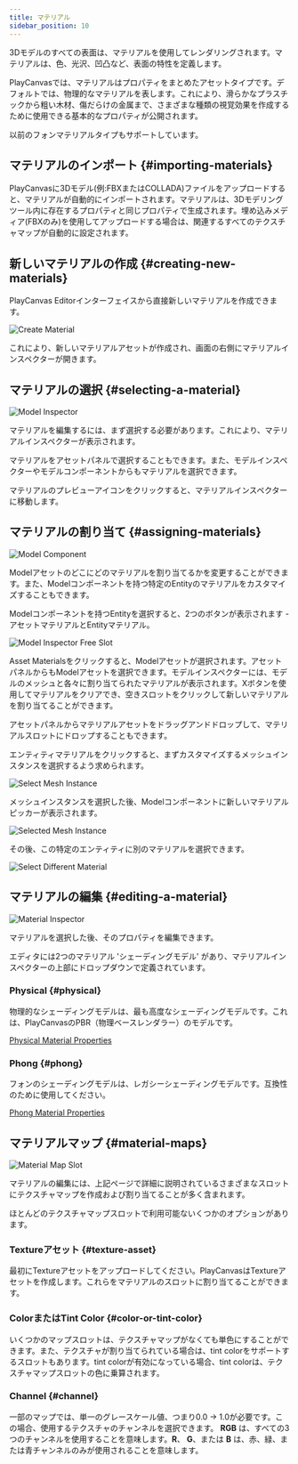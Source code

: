 ```yaml
---
title: マテリアル
sidebar_position: 10
---
```


3Dモデルのすべての表面は、マテリアルを使用してレンダリングされます。マテリアルは、色、光沢、凹凸など、表面の特性を定義します。

PlayCanvasでは、マテリアルはプロパティをまとめたアセットタイプです。デフォルトでは、物理的なマテリアルを表します。これにより、滑らかなプラスチックから粗い木材、傷だらけの金属まで、さまざまな種類の視覚効果を作成するために使用できる基本的なプロパティが公開されます。

以前のフォンマテリアルタイプもサポートしています。

## マテリアルのインポート {#importing-materials}

PlayCanvasに3Dモデル(例:FBXまたはCOLLADA)ファイルをアップロードすると、マテリアルが自動的にインポートされます。マテリアルは、3Dモデリングツール内に存在するプロパティと同じプロパティで生成されます。埋め込みメディア(FBXのみ)を使用してアップロードする場合は、関連するすべてのテクスチャマップが自動的に設定されます。

## 新しいマテリアルの作成 {#creating-new-materials}

PlayCanvas Editorインターフェイスから直接新しいマテリアルを作成できます。

![Create Material][1]

これにより、新しいマテリアルアセットが作成され、画面の右側にマテリアルインスペクターが開きます。

## マテリアルの選択 {#selecting-a-material}

![Model Inspector][2]

マテリアルを編集するには、まず選択する必要があります。これにより、マテリアルインスペクターが表示されます。

マテリアルをアセットパネルで選択することもできます。また、モデルインスペクターやモデルコンポーネントからもマテリアルを選択できます。

マテリアルのプレビューアイコンをクリックすると、マテリアルインスペクターに移動します。

## マテリアルの割り当て {#assigning-materials}

![Model Component][3]

Modelアセットのどこにどのマテリアルを割り当てるかを変更することができます。また、Modelコンポーネントを持つ特定のEntityのマテリアルをカスタマイズすることもできます。

Modelコンポーネントを持つEntityを選択すると、2つのボタンが表示されます - アセットマテリアルとEntityマテリアル。

![Model Inspector Free Slot][4]

Asset Materialsをクリックすると、Modelアセットが選択されます。アセットパネルからもModelアセットを選択できます。モデルインスペクターには、モデルのメッシュと各々に割り当てられたマテリアルが表示されます。Xボタンを使用してマテリアルをクリアでき、空きスロットをクリックして新しいマテリアルを割り当てることができます。

アセットパネルからマテリアルアセットをドラッグアンドドロップして、マテリアルスロットにドロップすることもできます。

エンティティマテリアルをクリックすると、まずカスタマイズするメッシュインスタンスを選択するよう求められます。

![Select Mesh Instance][5]

メッシュインスタンスを選択した後、Modelコンポーネントに新しいマテリアルピッカーが表示されます。

![Selected Mesh Instance][6]

その後、この特定のエンティティに別のマテリアルを選択できます。

![Select Different Material][7]

## マテリアルの編集 {#editing-a-material}

![Material Inspector][8]

マテリアルを選択した後、そのプロパティを編集できます。

エディタには2つのマテリアル 'シェーディングモデル' があり、マテリアルインスペクターの上部にドロップダウンで定義されています。

### Physical {#physical}

物理的なシェーディングモデルは、最も高度なシェーディングモデルです。これは、PlayCanvasのPBR（物理ベースレンダラー）のモデルです。

[Physical Material Properties][9]

### Phong {#phong}

フォンのシェーディングモデルは、レガシーシェーディングモデルです。互換性のために使用してください。

[Phong Material Properties][10]

## マテリアルマップ  {#material-maps}

![Material Map Slot][11]

マテリアルの編集には、上記ページで詳細に説明されているさまざまなスロットにテクスチャマップを作成および割り当てることが多く含まれます。

ほとんどのテクスチャマップスロットで利用可能ないくつかのオプションがあります。

### Textureアセット {#texture-asset}

最初にTextureアセットをアップロードしてください。PlayCanvasはTextureアセットを作成します。これらをマテリアルのスロットに割り当てることができます。

### ColorまたはTint Color {#color-or-tint-color}

いくつかのマップスロットは、テクスチャマップがなくても単色にすることができます。また、テクスチャが割り当てられている場合は、tint colorをサポートするスロットもあります。tint colorが有効になっている場合、tint colorは、テクスチャマップスロットの色に乗算されます。

### Channel {#channel}

一部のマップでは、単一のグレースケール値、つまり0.0 -> 1.0が必要です。この場合、使用するテクスチャのチャンネルを選択できます。 **RGB** は、すべての3つのチャンネルを使用することを意味します。**R**、 **G**、または **B** は、赤、緑、または青チャンネルのみが使用されることを意味します。

[1]: /images/user-manual/assets/materials/create-asset-menu.jpg
[2]: /images/user-manual/assets/materials/model-inspector-simple.jpg
[3]: /images/user-manual/assets/materials/model.png
[4]: /images/user-manual/assets/materials/model-inspector-free-slot.jpg
[5]: /images/user-manual/assets/materials/select.png
[6]: /images/user-manual/assets/materials/selected.png
[7]: /images/user-manual/assets/materials/overridden.png
[8]: /images/user-manual/assets/materials/material-inspector.jpg
[9]: /user-manual/assets/materials/physical-material
[10]: /user-manual/assets/materials/phong-material
[11]: /images/user-manual/assets/materials/material-map-slot.jpg